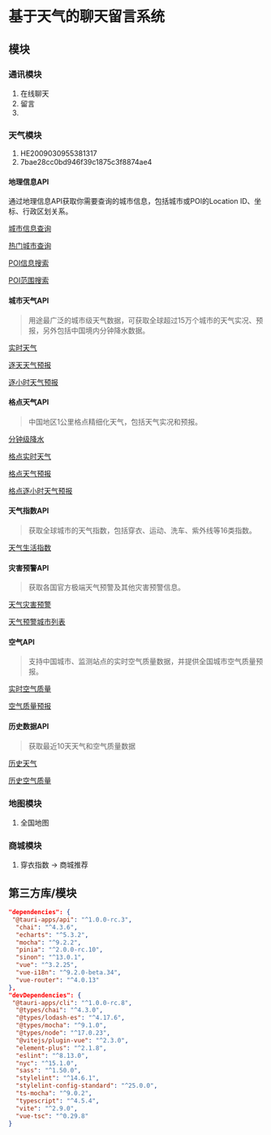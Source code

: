 # 基于天气的聊天留言系统

## 模块

### 通讯模块

1. 在线聊天
2. 留言
3.

### 天气模块

1. HE2009030955381317
2. 7bae28cc0bd946f39c1875c3f8874ae4

#### 地理信息API

通过地理信息API获取你需要查询的城市信息，包括城市或POI的Location ID、坐标、行政区划关系。

[城市信息查询](https://dev.qweather.com/docs/api/geo/city-lookup/)

[热门城市查询](https://dev.qweather.com/docs/api/geo/top-city/)

[POI信息搜索](https://dev.qweather.com/docs/api/geo/poi-lookup/)

[POI范围搜索](https://dev.qweather.com/docs/api/geo/poi-range/)

#### 城市天气API

> 用途最广泛的城市级天气数据，可获取全球超过15万个城市的天气实况、预报，另外包括中国境内分钟降水数据。

[实时天气](https://dev.qweather.com/docs/api/weather/weather-now/)

[逐天天气预报](https://dev.qweather.com/docs/api/weather/weather-daily-forecast/)

[逐小时天气预报](https://dev.qweather.com/docs/api/weather/weather-hourly-forecast/)

#### 格点天气API

> 中国地区1公里格点精细化天气，包括天气实况和预报。

[分钟级降水](https://dev.qweather.com/docs/api/grid-weather/minutely/)

[格点实时天气](https://dev.qweather.com/docs/api/grid-weather/grid-weather-now/)

[格点天气预报](https://dev.qweather.com/docs/api/grid-weather/grid-weather-daily-forecast/)

[格点逐小时天气预报](https://dev.qweather.com/docs/api/grid-weather/grid-weather-hourly-forecast/)

#### 天气指数API

> 获取全球城市的天气指数，包括穿衣、运动、洗车、紫外线等16类指数。

[天气生活指数](https://dev.qweather.com/docs/api/indices/)

#### 灾害预警API

> 获取各国官方极端天气预警及其他灾害预警信息。

[天气灾害预警](https://dev.qweather.com/docs/api/warning/weather-warning/)

[天气预警城市列表](https://dev.qweather.com/docs/api/warning/weather-warning-city-list/)

#### 空气API

> 支持中国城市、监测站点的实时空气质量数据，并提供全国城市空气质量预报。

[实时空气质量](https://dev.qweather.com/docs/api/air/air-now/)

[空气质量预报](https://dev.qweather.com/docs/api/air/air-daily-forecast/)

#### 历史数据API

> 获取最近10天天气和空气质量数据

[历史天气](https://dev.qweather.com/docs/api/historical/historical-weather/)

[历史空气质量](https://dev.qweather.com/docs/api/historical/historical-air/)

### 地图模块

1. 全国地图

### 商城模块

1. 穿衣指数 -> 商城推荐

## 第三方库/模块

```JSON
"dependencies": {  
 "@tauri-apps/api": "^1.0.0-rc.3",  
  "chai": "^4.3.6",  
  "echarts": "^5.3.2",  
  "mocha": "^9.2.2",  
  "pinia": "^2.0.0-rc.10",  
  "sinon": "^13.0.1",  
  "vue": "^3.2.25",  
  "vue-i18n": "^9.2.0-beta.34",  
  "vue-router": "^4.0.13"  
},  
"devDependencies": {  
 "@tauri-apps/cli": "^1.0.0-rc.8",  
  "@types/chai": "^4.3.0",  
  "@types/lodash-es": "^4.17.6",  
  "@types/mocha": "^9.1.0",  
  "@types/node": "^17.0.23",  
  "@vitejs/plugin-vue": "^2.3.0",  
  "element-plus": "^2.1.8",  
  "eslint": "^8.13.0",  
  "nyc": "^15.1.0",  
  "sass": "^1.50.0",  
  "stylelint": "^14.6.1",  
  "stylelint-config-standard": "^25.0.0",  
  "ts-mocha": "^9.0.2",  
  "typescript": "^4.5.4",  
  "vite": "^2.9.0",  
  "vue-tsc": "^0.29.8"  
}

```
